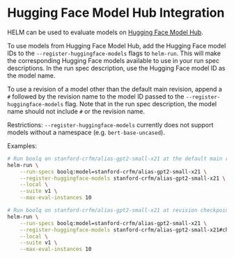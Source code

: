 # Hugging Face Model Hub Integration

HELM can be used to evaluate models on [Hugging Face Model Hub](https://huggingface.co/models).

To use models from Hugging Face Model Hub, add the Hugging Face model IDs to the `--register-huggingface-models` flags to `helm-run`. This will make the corresponding Hugging Face models available to use in your run spec descriptions. In the run spec description, use the Hugging Face model ID as the model name.

To use a revision of a model other than the default main revision, append a `#` followed by the revision name to the model ID passed to the `--register-huggingface-models` flag. Note that in the run spec description, the model name should not include `#` or the revision name.

Restrictions: `--register-huggingface-models` currently does not support models without a namespace (e.g. `bert-base-uncased`).

Examples:

```bash
# Run boolq on stanford-crfm/alias-gpt2-small-x21 at the default main revision
helm-run \
    --run-specs boolq:model=stanford-crfm/alias-gpt2-small-x21 \
    --register-huggingface-models stanford-crfm/alias-gpt2-small-x21 \
    --local \
    --suite v1 \
    --max-eval-instances 10

# Run boolq on stanford-crfm/alias-gpt2-small-x21 at revision checkpoint-400000
helm-run \
    --run-specs boolq:model=stanford-crfm/alias-gpt2-small-x21 \
    --register-huggingface-models stanford-crfm/alias-gpt2-small-x21#checkpoint-400000 \
    --local \
    --suite v1 \
    --max-eval-instances 10
```

